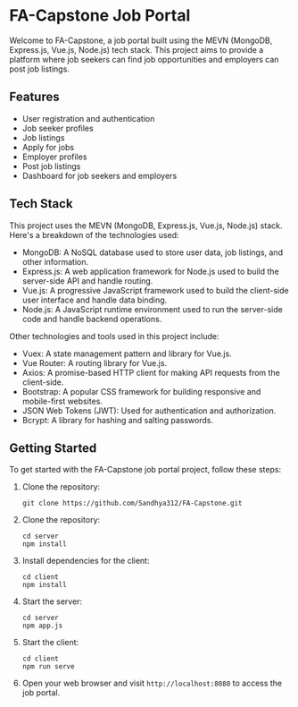 # FA-Capstone Job Portal

Welcome to FA-Capstone, a job portal built using the MEVN (MongoDB, Express.js, Vue.js, Node.js) tech stack. This project aims to provide a platform where job seekers can find job opportunities and employers can post job listings.

## Features

- User registration and authentication
- Job seeker profiles
- Job listings
- Apply for jobs
- Employer profiles
- Post job listings
- Dashboard for job seekers and employers


## Tech Stack

This project uses the MEVN (MongoDB, Express.js, Vue.js, Node.js) stack. Here's a breakdown of the technologies used:

- MongoDB: A NoSQL database used to store user data, job listings, and other information.
- Express.js: A web application framework for Node.js used to build the server-side API and handle routing.
- Vue.js: A progressive JavaScript framework used to build the client-side user interface and handle data binding.
- Node.js: A JavaScript runtime environment used to run the server-side code and handle backend operations.

Other technologies and tools used in this project include:

- Vuex: A state management pattern and library for Vue.js.
- Vue Router: A routing library for Vue.js.
- Axios: A promise-based HTTP client for making API requests from the client-side.
- Bootstrap: A popular CSS framework for building responsive and mobile-first websites.
- JSON Web Tokens (JWT): Used for authentication and authorization.
- Bcrypt: A library for hashing and salting passwords.

## Getting Started

To get started with the FA-Capstone job portal project, follow these steps:

1. Clone the repository:

   ```shell
   git clone https://github.com/Sandhya312/FA-Capstone.git

2. Clone the repository:

   ```shell
   cd server
   npm install
3. Install dependencies for the client:

   ```shell
   cd client
   npm install
4. Start the server:
   ```shell
   cd server
   npm app.js
5. Start the client:
   ```shell
   cd client
   npm run serve
 6. Open your web browser and visit `http://localhost:8080` to access the job portal.